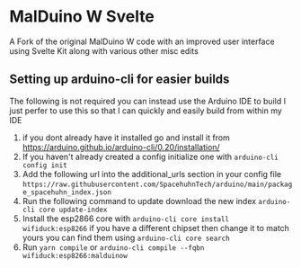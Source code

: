 # MalDuino W Svelte

A Fork of the original MalDuino W code with an improved user interface using Svelte Kit along with various other misc
edits

## Setting up arduino-cli for easier builds

The following is not required you can instead use the Arduino IDE to build I just perfer to use this so that I can
quickly and easily build from within my IDE

1) if you dont already have it installed go and install it from https://arduino.github.io/arduino-cli/0.20/installation/
2) If you haven't already created a config initialize one with ```arduino-cli config init```
3) Add the following url into the additional_urls section in your config file ```https://raw.githubusercontent.com/SpacehuhnTech/arduino/main/package_spacehuhn_index.json```
4) Run the following command to update download the new index ```arduino-cli core update-index```
5) Install the esp2866 core with ```arduino-cli core install wifiduck:esp8266``` if you have a different chipset then change it to match yours you can
find them using ```arduino-cli core search```
6) Run ```yarn compile``` or ```arduino-cli compile --fqbn wifiduck:esp8266:malduinow```